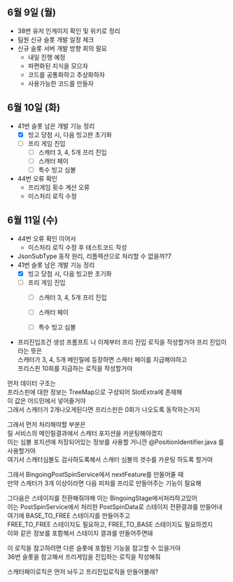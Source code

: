 
## 6월 9일 (월)

- 38번 유저 인게이지 확인 및 위키로 정리
- 팀원 신규 슬롯 개발 일정 체크
- 신규 슬롯 서버 개발 방향 회의 필요
	- 내일 진행 예정
	- 파편화된 지식을 모으자
	- 코드를 공통화하고 추상화하자
	- 사용가능한 코드를 만들자

## 6월 10일 (화)

- 41번 슬롯 남은 개발 기능 정리
	- [x] 빙고 당첨 시, 다음 빙고판 초기화
	- [ ] 프리 게임 진입
		- [ ] 스캐터 3, 4, 5개 프리 진입
		- [ ] 스캐터 페이
		- [ ] 특수 빙고 심볼
- 44번 오류 확인
	- 프리게임 횟수 계산 오류
	- 미스처리 로직 수정

## 6월 11일 (수)

- 44번 오류 확인 이어서
	- 미스처리 로직 수정 후 테스트코드 작성
- JsonSubType 동작 원리, 리플렉션으로 처리할 수 없을까?7
- 41번 슬롯 남은 개발 기능 정리
	- [x] 빙고 당첨 시, 다음 빙고판 초기화
	- [ ] 프리 게임 진입
		- [ ] 스캐터 3, 4, 5개 프리 진입
		- [ ] 스캐터 페이
		- [ ] 특수 빙고 심볼


- 프리진입조건 생성 프롬프트
나 이제부터 프리 진입 로직을 작성할거야 프리 진입이라는 뜻은  
스캐터가 3, 4, 5개 메인릴에 등장하면 스캐터 페이를 지급해야하고  
프리스핀 10회를 지급하는 로직을 작성할거야  
  
먼저 데이터 구조는  
프리스핀에 대한 정보는 TreeMap으로 구성되어 SlotExtra에 존재해  
이 값은 어드민에서 넣어줄거야  
그래서 스캐터가 2개나오게된다면 프리스핀은 0회가 나오도록 동작하는거지  
  
그래서 먼저 처리해야할 부분은  
릴 서비스의 메인릴결과에서 스캐터 포지션을 카운팅해야겠지  
이는 심볼 포지션에 저장되어있는 정보를 사용할 거니깐 @PositionIdentifier.java 를 사용할거야  
여기서 스캐터심볼도 검사하도록해서 스캐터 심볼의 갯수를 카운팅 하도록 할거야  
  
그래서 BingoingPostSpinService에서 nextFeature를 만들어줄 때  
만약 스캐터가 3개 이상이라면 다음 피처를 프리로 만들어주는 기능이 필요해  
  
그다음은 스테이지를 전환해줘야해 이는 BingoingStage에서처리하고있어  
이는 PostSpinService에서 처리한 PostSpinData로 스테이지 전환결과를 만들어내  
여기에 BASE_TO_FREE 스테이지를 만들어주고  
FREE_TO_FREE 스테이지도 필요하고, FREE_TO_BASE 스테이지도 필요하겠지  
이와 같은 정보를 포함해서 스테이지 결과를 만들어주면돼  
  
이 로직을 참고하려면 다른 슬롯에 포함된 기능을 참고할 수 있을거야  
36번 슬롯을 참고해서 프리게임을 진입하는 로직을 작성해줘  
  
스캐터페이로직은 먼저 놔두고 프리진입로직을 만들어볼래?

